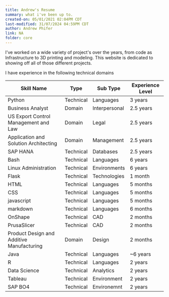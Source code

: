 ```yaml
---
title: Andrew's Resume
summary: what i've been up to.
created-on: 05/01/2021 02:04PM CDT
last-modified: 31/07/2024 04:59PM CDT
author: Andrew Phifer
link: NA
folder: core
---
```



I've worked on a wide variety of project's over the years, from code as Infrastructure to 3D printing and modeling.  This website is dedicated to showing off all of those different projects.

I have experience in the following technical domains

Skill Name | Type | Sub Type | Experience Level
-------|------|--------| -------
Python | Technical | Languages | 3 years
Business Analyst | Domain | Interpersonal | 2.5 years
US Export Control Management and Law | Domain | Legal | 2.5 years
Application and Solution Architecting | Domain | Management | 2.5 years
SAP HANA | Technical | Databases | 2.5 years
Bash | Technical | Languages | 6 years
Linux Administration | Technical | Environments | 6 years
Flask | Technical | Technologies | 1 month
HTML | Technical | Languages | 5 months
CSS | Technical | Languages | 5 months
javascript | Technical | Languages | 5 months
markdown | Technical | Languages | 6 months
OnShape | Technical | CAD | 2 months
PrusaSlicer | Technical | CAD | 2 months
Product Design and Additive Manufacturing | Domain | Design | 2 months
Java | Technical | Languages | ~6 years
R | Technical | Languages | 2 years
Data Science | Technical | Analytics | 2 years
Tableau | Technical | Environment | 2 years
SAP BO4 | Technical | Environemnt | 2 years